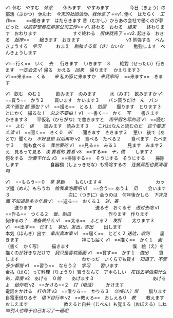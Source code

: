 v1.   休む　やすむ　*休息*
　　休みます 　やすみます　                　　　 今日（きょう）の部活（ぶかつ） 休むわ　*今天的社团活动，我休息了*
==v1.   働く　はたらく　*工作*==
　　==働きます　はたらきます                             昔（むかし）からあの会社で働くのが夢だった　*以前梦想着在那家公司工作*==
v1.   終わる　おわる　*结束*
　　終わります　おわります　　　　　　　　すぐ終わる　*很快就完了*
==v2.   起きる　おきる　*起床*==
　　起きます　おきます　　　　　　　　　　
v3    勉強する　べんきょうする　*学习*　　   　おまえ　*勉強する気（き）ないな*
　　勉強します　べんきょうします

v1==行く==　いく　*去*
　 行きます  　いきます　３　　絶對（ぜったい）行きます　*一定会去*
v1 帰る　かえる　*回来*
　帰ります 　かえります３                            
v1 ==来る==　くる　　*来*                    私の家に来ますか　*来我家吗*
　==来ます==　きます

v1　飲む　のむ１　
　　飲みます　のみます　　　水（みず）　飲みますか
v1　==買う==　かう２
　　買います　かいます３　　パン買うだけ　ん　パン　*买个面包 额 面包？*
v1　==撮る==　とる１　*拍照*
　　撮ります　とります３　　とにかく　撮るな！　*总之不要拍！*
v1　==書く==　かく　*写*
　　書きます　かきます３　　平仮名（ひらがな）で書きますと　*用平假名写的话*
v1　==読む==　よむ　*读*
　　読みます　読みます３　　これはなんと読むのだ　*这个要怎么读*
v1　==聞く==　きく０　*听*
　　聞きます　ききます３ 　悪い　後で（あとで）聞くわ　*不好意思 以后再听*
v2　食べる　たべる２
　　食べます　たべます３　　俺も食べる　*我也要吃*
v1　==見る==　みる１
　　見ます　みます２　　　　え　見るって見る　*诶 要看的 要看*
v3　==する==　*干，做*
　　します２　　　　　　　　何をする　*你要干什么*
v3　==掃除する==　そうじする　そうじする
　　掃除します　　　　　　　食器棚（しょっきだな）も掃除するの　*连餐具柜也要清理吗*

v1　 ==もらう==０　*拿 拿到*
　　もらいます４　　　　　　　　　　　　カップ麺（めん）もらうわ　*给我拿泡面吧*
v1 　==会う==  あう１　*见*
　　会います３　　　　　　　　　　　　　次に（つぎに）会うのは　何年後かしら　*下次见面 不知道是多少年后*
v1　==送る==　おくる１　*送，寄*                      
　　送ります　　　　　　　　　　　　　　送るぞ　おくるぞ　*送过去咯*
v1　==作る==　つくる２　*做，制造*　　　　　　
　　作ります　作ります　　　　　　　　　何作るの？　*准备做什么*
v1　==太る==　ふとる２　*发胖*
　　太ります３　　　　　　　　　　　　　
v1　==出す==　だす１　*拿出，发出，寄出*
　　出します　　　　　　　　　　　　　　本気（ほんき）出す　*拿出真本事*
v1　==届く==　とどく２ *送达，收到*
　　届きます　　　　　　　　　　　　　　神にも届く
v1　==描く==　かく１　*画*　（書く　かく写）
　　描きます　　　　　　　　　　　　　　僕　絵（え）を描くのが好きなだけで　*我只是喜欢画画*
v1　==貸す==　かす１　*借出*
　　貸します　　　　　　　　　　　　　　わかっだ　いくらでも貸す　*知道了，不管多少都借*
v1　==習う==　ならう２　*学习*
　　習います　　　　　　　　　　　　　　金払（はら）って料理（りょうり）習うなんて　アホらしい　*花钱去学做菜什么的，真傻*
v2　あげる　０*给*
　　あげます３　　　　　　　　　　　　　あげるよ　*给你吧*
v2　==かける==２　*打（电话）*
　　かけます　　　　　　　　　　　　　　電話をかける　*打电话*
v3　==借りる==　かりる３　*（向别人）借*
　　借ります　　　　　　　　　　　　　　自電車借りるぞ　*借下自行车*
v2　==教える==　おしえる０　*教*
　　教えます　おしえます　　　　　　　　教えると自弁（じべん）も覚える（おぼえる）しね　*叫别人也等于自己复习了一遍呢*